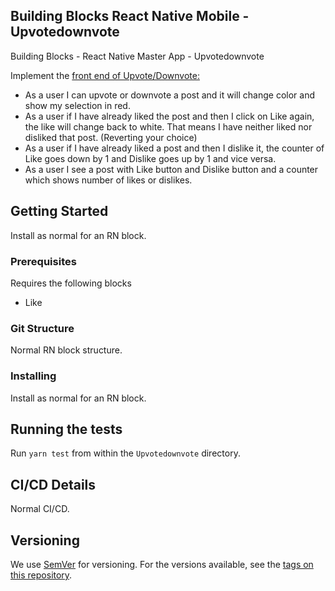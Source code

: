 ## Building Blocks React Native Mobile -  Upvotedownvote

Building Blocks - React Native Master App - Upvotedownvote

Implement the [front end of Upvote/Downvote:](https://tracker.builder.ai/#/projects/1750?storyId=842880)

* As a user I can upvote or downvote a post and it will change color and show my selection in red.
* As a user if I have already liked the post and then I click on Like again, the like will change back to white. That means I have neither liked nor disliked that post. (Reverting your choice)
* As a user if I have already liked a post and then I dislike it, the counter of Like goes down by 1 and Dislike goes up by 1 and vice versa.
* As a user I see a post with Like button and Dislike button and a counter which shows number of likes or dislikes.

## Getting Started

Install as normal for an RN block.

### Prerequisites

Requires the following blocks
* Like

### Git Structure

Normal RN block structure.

### Installing

Install as normal for an RN block.

## Running the tests

Run `yarn test` from within the `Upvotedownvote` directory.

## CI/CD Details

Normal CI/CD.

## Versioning

We use [SemVer](http://semver.org/) for versioning. For the versions available, see the [tags on this repository](https://github.com/your/project/tags).